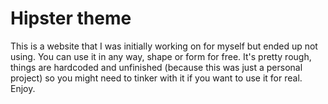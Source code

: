 # Hipster theme

This is a website that I was initially working on for myself but ended up not using. You can use it in any way, shape or form for free. It's pretty rough, things are hardcoded and unfinished (because this was just a personal project) so you might need to tinker with it if you want to use it for real. Enjoy.